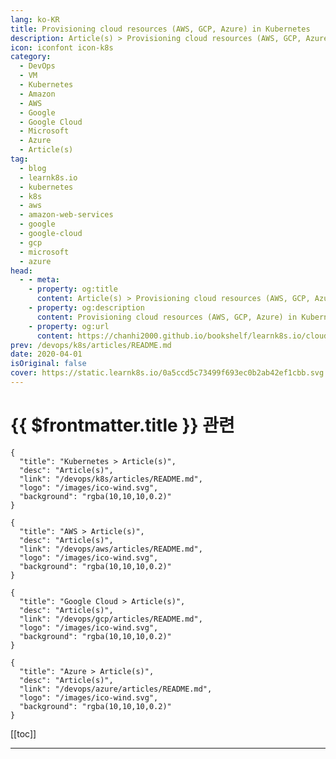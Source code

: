 ```yaml
---
lang: ko-KR
title: Provisioning cloud resources (AWS, GCP, Azure) in Kubernetes
description: Article(s) > Provisioning cloud resources (AWS, GCP, Azure) in Kubernetes
icon: iconfont icon-k8s
category:
  - DevOps
  - VM
  - Kubernetes
  - Amazon
  - AWS
  - Google
  - Google Cloud
  - Microsoft
  - Azure
  - Article(s)
tag:
  - blog
  - learnk8s.io
  - kubernetes
  - k8s
  - aws
  - amazon-web-services
  - google
  - google-cloud
  - gcp
  - microsoft
  - azure
head:
  - - meta:
    - property: og:title
      content: Article(s) > Provisioning cloud resources (AWS, GCP, Azure) in Kubernetes
    - property: og:description
      content: Provisioning cloud resources (AWS, GCP, Azure) in Kubernetes
    - property: og:url
      content: https://chanhi2000.github.io/bookshelf/learnk8s.io/cloud-resources-kubernetes.html
prev: /devops/k8s/articles/README.md
date: 2020-04-01
isOriginal: false
cover: https://static.learnk8s.io/0a5ccd5c73499f693ec0b2ab42ef1cbb.svg
---
```


# {{ $frontmatter.title }} 관련

```component VPCard
{
  "title": "Kubernetes > Article(s)",
  "desc": "Article(s)",
  "link": "/devops/k8s/articles/README.md",
  "logo": "/images/ico-wind.svg",
  "background": "rgba(10,10,10,0.2)"
}
```

```component VPCard
{
  "title": "AWS > Article(s)",
  "desc": "Article(s)",
  "link": "/devops/aws/articles/README.md",
  "logo": "/images/ico-wind.svg",
  "background": "rgba(10,10,10,0.2)"
}
```

```component VPCard
{
  "title": "Google Cloud > Article(s)",
  "desc": "Article(s)",
  "link": "/devops/gcp/articles/README.md",
  "logo": "/images/ico-wind.svg",
  "background": "rgba(10,10,10,0.2)"
}
```

```component VPCard
{
  "title": "Azure > Article(s)",
  "desc": "Article(s)",
  "link": "/devops/azure/articles/README.md",
  "logo": "/images/ico-wind.svg",
  "background": "rgba(10,10,10,0.2)"
}
```

[[toc]]

---

<SiteInfo
  name="Provisioning cloud resources (AWS, GCP, Azure) in Kubernetes"
  desc="You can create and connect to managed cloud provider resources using the Service Catalog, a tool such as Kubeform or cloud-specific operators"
  url="https://learnk8s.io/cloud-resources-kubernetes"
  logo="https://static.learnk8s.io/f7e5160d4744cf05c46161170b5c11c9.svg"
  preview="https://static.learnk8s.io/0a5ccd5c73499f693ec0b2ab42ef1cbb.svg"/>

<!-- TODO: 작성 -->

